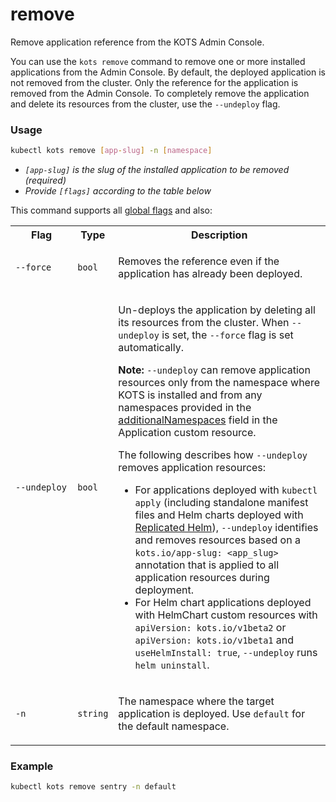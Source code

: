# remove

Remove application reference from the KOTS Admin Console.

You can use the `kots remove` command to remove one or more installed applications from the Admin Console.
By default, the deployed application is not removed from the cluster. Only the reference for the application is removed from the Admin Console. To completely remove the application and delete its resources from the cluster, use the `--undeploy` flag.

### Usage
```bash
kubectl kots remove [app-slug] -n [namespace]
```
* _`[app-slug]` is the slug of the installed application to be removed (required)_
* _Provide `[flags]` according to the table below_

This command supports all [global flags](kots-cli-global-flags) and also:

<table>
  <tr>
    <th width="20%">Flag</th>
    <th width="10%">Type</th>
    <th width="70%">Description</th>
  </tr>
  <tr>
    <td><code>--force</code></td>
    <td><code>bool</code></td>
    <td>
      <p>Removes the reference even if the application has already been deployed.</p>
    </td>
  </tr>
  <tr>
    <td><code>--undeploy</code></td>
    <td><code>bool</code></td>
    <td>
      <p>Un-deploys the application by deleting all its resources from the cluster. When <code>--undeploy</code> is set, the <code>--force</code> flag is set automatically.</p>
      <p><strong>Note:</strong> <code>--undeploy</code> can remove application resources only from the namespace where KOTS is installed and from any namespaces provided in the <a href="custom-resource-application#additionalnamespaces">additionalNamespaces</a> field in the Application custom resource.</p>
      <p>The following describes how <code>--undeploy</code> removes application resources:</p>
      <ul>
        <li>For applications deployed with <code>kubectl apply</code> (including standalone manifest files and Helm charts deployed with <a href="/vendor/helm-native-about#replicated">Replicated Helm</a>), <code>--undeploy</code> identifies and removes resources based on a <code>kots.io/app-slug: &lt;app_slug&gt;</code> annotation that is applied to all application resources during deployment. </li>
        <li>For Helm chart applications deployed with HelmChart custom resources with <code>apiVersion: kots.io/v1beta2</code> or <code>apiVersion: kots.io/v1beta1</code> and <code>useHelmInstall: true</code>, <code>--undeploy</code> runs <code>helm uninstall</code>.</li>
      </ul>  
      </td>
  </tr>
  <tr>
    <td><code>-n</code></td>
    <td><code>string</code></td>
    <td><p>The namespace where the target application is deployed. Use <code>default</code> for the default namespace.</p></td>
  </tr>
</table>

### Example
```bash
kubectl kots remove sentry -n default
```